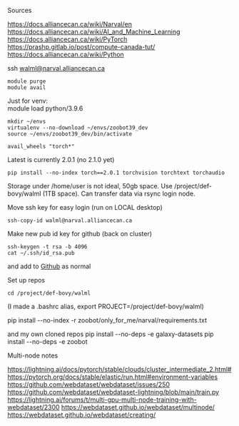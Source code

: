 
Sources

https://docs.alliancecan.ca/wiki/Narval/en
https://docs.alliancecan.ca/wiki/AI_and_Machine_Learning
https://docs.alliancecan.ca/wiki/PyTorch
https://prashp.gitlab.io/post/compute-canada-tut/
https://docs.alliancecan.ca/wiki/Python

ssh walml@narval.alliancecan.ca

    module purge
    module avail

Just for venv:  
    module load python/3.9.6

    mkdir ~/envs
    virtualenv --no-download ~/envs/zoobot39_dev
    source ~/envs/zoobot39_dev/bin/activate

    avail_wheels "torch*"

Latest is currently 2.0.1 (no 2.1.0 yet)

    pip install --no-index torch==2.0.1 torchvision torchtext torchaudio

Storage under /home/user is not ideal, 50gb space. Use /project/def-bovy/walml (1TB space).
Can transfer data via rsync login node.

Move ssh key for easy login (run on LOCAL desktop)

    ssh-copy-id walml@narval.alliancecan.ca

Make new pub id key for github (back on cluster)

    ssh-keygen -t rsa -b 4096
    cat ~/.ssh/id_rsa.pub
and add to [Github](https://github.com/settings/keys) as normal

Set  up repos


    cd /project/def-bovy/walml

(I made a .bashrc alias, export PROJECT=/project/def-bovy/walml)

pip install --no-index -r zoobot/only_for_me/narval/requirements.txt

and my own cloned repos
pip install --no-deps -e galaxy-datasets
pip install --no-deps -e zoobot


Multi-node notes

https://lightning.ai/docs/pytorch/stable/clouds/cluster_intermediate_2.html#
https://pytorch.org/docs/stable/elastic/run.html#environment-variables
https://github.com/webdataset/webdataset/issues/250
https://github.com/webdataset/webdataset-lightning/blob/main/train.py
https://lightning.ai/forums/t/multi-gpu-multi-node-training-with-webdataset/2300
https://webdataset.github.io/webdataset/multinode/
https://webdataset.github.io/webdataset/creating/